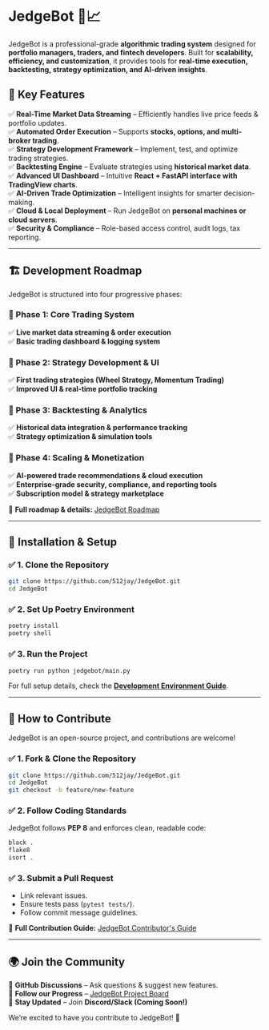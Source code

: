 # JedgeBot 🚀📈

JedgeBot is a professional-grade **algorithmic trading system** designed for **portfolio managers, traders, and fintech developers**. Built for **scalability, efficiency, and customization**, it provides tools for **real-time execution, backtesting, strategy optimization, and AI-driven insights**.

## 📌 **Key Features**
✅ **Real-Time Market Data Streaming** – Efficiently handles live price feeds & portfolio updates.  
✅ **Automated Order Execution** – Supports **stocks, options, and multi-broker trading**.  
✅ **Strategy Development Framework** – Implement, test, and optimize trading strategies.  
✅ **Backtesting Engine** – Evaluate strategies using **historical market data**.  
✅ **Advanced UI Dashboard** – Intuitive **React + FastAPI interface with TradingView charts**.  
✅ **AI-Driven Trade Optimization** – Intelligent insights for smarter decision-making.  
✅ **Cloud & Local Deployment** – Run JedgeBot on **personal machines or cloud servers**.  
✅ **Security & Compliance** – Role-based access control, audit logs, tax reporting.  

---

## 🏗 **Development Roadmap**
JedgeBot is structured into four progressive phases:

### **🔹 Phase 1: Core Trading System**
✅ **Live market data streaming & order execution**  
✅ **Basic trading dashboard & logging system**  

### **🔹 Phase 2: Strategy Development & UI**
✅ **First trading strategies (Wheel Strategy, Momentum Trading)**  
✅ **Improved UI & real-time portfolio tracking**  

### **🔹 Phase 3: Backtesting & Analytics**
✅ **Historical data integration & performance tracking**  
✅ **Strategy optimization & simulation tools**  

### **🔹 Phase 4: Scaling & Monetization**
✅ **AI-powered trade recommendations & cloud execution**  
✅ **Enterprise-grade security, compliance, and reporting tools**  
✅ **Subscription model & strategy marketplace**  

🚀 **Full roadmap & details:** [JedgeBot Roadmap](https://github.com/512jay/JedgeBot/wiki/JedgeBot-Roadmap)

---

## 📌 **Installation & Setup**

### ✅ **1. Clone the Repository**
```sh
git clone https://github.com/512jay/JedgeBot.git
cd JedgeBot
```

### ✅ **2. Set Up Poetry Environment**
```sh
poetry install
poetry shell
```

### ✅ **3. Run the Project**
```sh
poetry run python jedgebot/main.py
```

For full setup details, check the **[Development Environment Guide](https://github.com/512jay/JedgeBot/wiki/Development-Environment-Setup)**.

---

## 🎯 **How to Contribute**
JedgeBot is an open-source project, and contributions are welcome! 

### ✅ **1. Fork & Clone the Repository**
```sh
git clone https://github.com/512jay/JedgeBot.git
cd JedgeBot
git checkout -b feature/new-feature
```

### ✅ **2. Follow Coding Standards**
JedgeBot follows **PEP 8** and enforces clean, readable code:
```sh
black .
flake8
isort .
```

### ✅ **3. Submit a Pull Request**
- Link relevant issues.
- Ensure tests pass (`pytest tests/`).
- Follow commit message guidelines.

📌 **Full Contribution Guide:** [JedgeBot Contributor's Guide](https://github.com/512jay/JedgeBot/wiki/Contributors-Guide)

---

## 🌍 **Join the Community**
🔹 **GitHub Discussions** – Ask questions & suggest new features.  
🔹 **Follow our Progress** – [JedgeBot Project Board](https://github.com/512jay/JedgeBot/projects)  
🔹 **Stay Updated** – Join **Discord/Slack (Coming Soon!)**  

We’re excited to have you contribute to JedgeBot! 🚀
